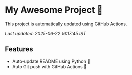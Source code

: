# My Awesome Project 🚀

This project is automatically updated using GitHub Actions.

_Last updated: 2025-06-22 16:17:45 IST_

## Features
- Auto-update README using Python 🐍
- Auto Git push with GitHub Actions 🤖
